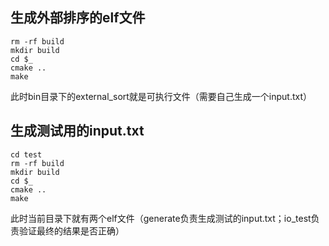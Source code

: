## 生成外部排序的elf文件
```
rm -rf build
mkdir build
cd $_
cmake ..
make
```

此时bin目录下的external_sort就是可执行文件（需要自己生成一个input.txt）

## 生成测试用的input.txt
```
cd test
rm -rf build
mkdir build
cd $_
cmake ..
make
```
此时当前目录下就有两个elf文件（generate负责生成测试的input.txt；io_test负责验证最终的结果是否正确）